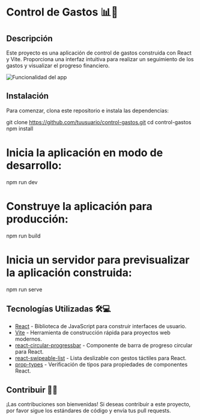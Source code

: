 # Control de Gastos 📊💸

## Descripción

Este proyecto es una aplicación de control de gastos construida con React y Vite. Proporciona una interfaz intuitiva para realizar un seguimiento de los gastos y visualizar el progreso financiero.

![Funcionalidad del app](./src/public/appGastos.gif)

## Instalación

Para comenzar, clona este repositorio e instala las dependencias:

git clone https://github.com/tuusuario/control-gastos.git
cd control-gastos
npm install

# Inicia la aplicación en modo de desarrollo:

npm run dev

# Construye la aplicación para producción:

npm run build

# Inicia un servidor para previsualizar la aplicación construida:

npm run serve

## Tecnologías Utilizadas 🛠️💻

- [React](https://reactjs.org/) - Biblioteca de JavaScript para construir interfaces de usuario.
- [Vite](https://vitejs.dev/) - Herramienta de construcción rápida para proyectos web modernos.
- [react-circular-progressbar](https://www.npmjs.com/package/react-circular-progressbar) - Componente de barra de progreso circular para React.
- [react-swipeable-list](https://www.npmjs.com/package/react-swipeable-list) - Lista deslizable con gestos táctiles para React.
- [prop-types](https://www.npmjs.com/package/prop-types) - Verificación de tipos para propiedades de componentes React.

## Contribuir 🤝🚀

¡Las contribuciones son bienvenidas! Si deseas contribuir a este proyecto, por favor sigue los estándares de código y envía tus pull requests.


